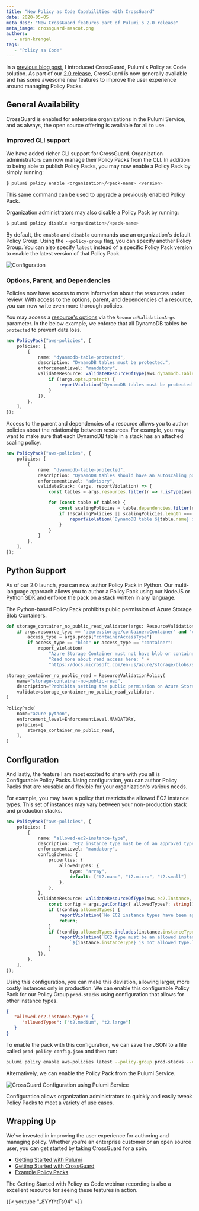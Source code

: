 ```yaml
---
title: "New Policy as Code Capabilities with CrossGuard"
date: 2020-05-05
meta_desc: "New CrossGuard features part of Pulumi's 2.0 release"
meta_image: crossguard-mascot.png
authors:
   - erin-krengel
tags:
   - "Policy as Code"
---
```


In a [previous blog post](/blog/announcing-crossguard-preview/), I introduced CrossGuard, Pulumi's Policy as Code solution. As part of our [2.0 release](/blog/pulumi-2-0/), CrossGuard is now generally available and has some awesome new features to improve the user experience around managing Policy Packs.

<!--more-->

## General Availability

CrossGuard is enabled for enterprise organizations in the Pulumi Service, and as always, the open source offering is available for all to use.

### Improved CLI support

We have added richer CLI support for CrossGuard. Organization administrators can now manage their Policy Packs from the CLI. In addition to being able to publish Policy Packs, you may now enable a Policy Pack by simply running:

```bash
$ pulumi policy enable <organization>/<pack-name> <version>
```

This same command can be used to upgrade a previously enabled Policy Pack.

Organization administrators may also disable a Policy Pack by running:

```bash
$ pulumi policy disable <organization>/<pack-name>
```

By default, the `enable` and `disable` commands use an organization's default Policy Group. Using the `--policy-group` flag, you can specify another Policy Group. You can also specify `latest` instead of a specific Policy Pack version to enable the latest version of that Policy Pack.

![Configuration](config.png)

### Options, Parent, and Dependencies

Policies now have access to more information about the resources under review. With access to the options, parent, and dependencies of a resource, you can now write even more thorough policies.

You may access a [resource's options](/docs/intro/concepts/resources#options) via the `ResourceValidationArgs` parameter. In the below example, we enforce that all DynamoDB tables be `protected` to prevent data loss.

```typescript
new PolicyPack("aws-policies", {
    policies: [
        {
            name: "dyanmodb-table-protected",
            description: "DynamoDB tables must be protected.",
            enforcementLevel: "mandatory",
            validateResource: validateResourceOfType(aws.dynamodb.Table, (_, args, reportViolation) => {
                if (!args.opts.protect) {
                    reportViolation(`DynamoDB tables must be protected to prevent data loss.`);
                }
            }),
        },
    ],
});
```

Access to the parent and dependencies of a resource allows you to author policies about the relationship between resources. For example, you may want to make sure that each DynamoDB table in a stack has an attached scaling policy.

```typescript
new PolicyPack("aws-policies", {
    policies: [
        {
            name: "dyanmodb-table-protected",
            description: "DynamoDB tables should have an autoscaling policy.",
            enforcementLevel: "advisory",
            validateStack: (args, reportViolation) => {
                const tables = args.resources.filter(r => r.isType(aws.dynamodb.Table))

                for (const table of tables) {
                    const scalingPolicies = table.dependencies.filter(r => r.isType(aws.appautoscaling.Policy));
                    if (!scalingPolicies || scalingPolicies.length === 0) {
                        reportViolation(`DynamoDB table ${table.name} is missing a scaling policy.`);
                    }
                }
            }
        },
    ],
});
```

## Python Support

As of our 2.0 launch, you can now author Policy Pack in Python. Our multi-language approach allows you to author a Policy Pack using our NodeJS or Python SDK and enforce the pack on a stack written in any language.

The Python-based Policy Pack prohibits public permission of Azure Storage Blob Containers.

```python
def storage_container_no_public_read_validator(args: ResourceValidationArgs, report_violation: ReportViolation):
    if args.resource_type == "azure:storage/container:Container" and "containerAccessType" in args.props:
        access_type = args.props["containerAccessType"]
        if access_type == "blob" or access_type == "container":
            report_violation(
                "Azure Storage Container must not have blob or container access set. " +
                "Read more about read access here: " +
                "https://docs.microsoft.com/en-us/azure/storage/blobs/storage-manage-access-to-resources")

storage_container_no_public_read = ResourceValidationPolicy(
    name="storage-container-no-public-read",
    description="Prohibits setting the public permission on Azure Storage Blob Containers.",
    validate=storage_container_no_public_read_validator,
)

PolicyPack(
    name="azure-python",
    enforcement_level=EnforcementLevel.MANDATORY,
    policies=[
        storage_container_no_public_read,
    ],
)
```

## Configuration

And lastly, the feature I am most excited to share with you all is Configurable Policy Packs. Using configuration, you can author Policy Packs that are reusable and flexible for your organization's various needs.

For example, you may have a policy that restricts the allowed EC2 instance types. This set of instances may vary between your non-production stack and production stacks.

```typescript
new PolicyPack("aws-policies", {
    policies: [
        {
            name: "allowed-ec2-instance-type",
            description: "EC2 instance type must be of an approved type.",
            enforcementLevel: "mandatory",
            configSchema: {
                properties: {
                    allowedTypes: {
                        type: "array",
                        default: ["t2.nano", "t2.micro", "t2.small"]
                    },
                },
            },
            validateResource: validateResourceOfType(aws.ec2.Instance, (instance, args, reportViolation) => {
                const config = args.getConfig<{ allowedTypes?: string[] }>();
                if (!config.allowedTypes) {
                    reportViolation(`No EC2 instance types have been approved.`);
                    return;
                }
                if (!config.allowedTypes.includes(instance.instanceType)) {
                    reportViolation(`EC2 type must be an allowed instance type: ${config.allowedTypes}. ` +
                        `${instance.instanceType} is not allowed type.`);
                }
            }),
        },
    ],
});
```

Using this configuration, you can make this deviation, allowing larger, more costly instances only in production. We can enable this configurable Policy Pack for our Policy Group `prod-stacks` using configuration that allows for other instance types.

```json
{
   "allowed-ec2-instance-type": {
      "allowedTypes": ["t2.medium", "t2.large"]
   }
}
```

To enable the pack with this configuration, we can save the JSON to a file called `prod-policy-config.json` and then run:

```bash
pulumi policy enable aws-policies latest --policy-group prod-stacks --config prod-policy-config.json
```

Alternatively, we can enable the Policy Pack from the Pulumi Service.

![CrossGuard Configuration using Pulumi Service](config.png)

Configuration allows organization administrators to quickly and easily tweak Policy Packs to meet a variety of use cases.

## Wrapping Up

We've invested in improving the user experience for authoring and managing policy. Whether you're an enterprise customer or an open source user, you can get started by taking CrossGuard for a spin.

* [Getting Started with Pulumi](/docs/get-started/)
* [Getting Started with CrossGuard](/docs/guides/crossguard/get-started/)
* [Example Policy Packs](https://github.com/pulumi/examples/tree/master/policy-packs)

The Getting Started with Policy as Code webinar recording is also a excellent resource for seeing these features in action.

{{< youtube "_8YYfhtTs94" >}}
